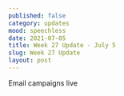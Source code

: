 ```yaml
---
published: false
category: updates
mood: speechless
date: 2021-07-05
title: Week 27 Update - July 5
slug: Week 27 Update
layout: post
---
```



Email campaigns live

<!--more-->

    